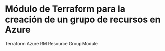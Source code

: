 # Módulo de Terraform para la creación de un grupo de recursos en Azure
Terraform Azure RM Resource Group Module
